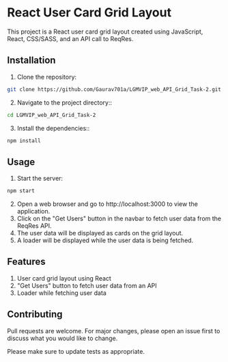 # React User Card Grid Layout

This project is a React user card grid layout created using JavaScript, React, CSS/SASS, and an API call to ReqRes.

## Installation

1) Clone the repository:

```bash
git clone https://github.com/Gaurav701a/LGMVIP_web_API_Grid_Task-2.git
```

2) Navigate to the project directory::

```bash
cd LGMVIP_web_API_Grid_Task-2
```

3) Install the dependencies::

```bash
npm install
```
## Usage
1) Start the server:

```bash
npm start
```
2) Open a web browser and go to http://localhost:3000 to view the application.
3) Click on the "Get Users" button in the navbar to fetch user data from the ReqRes API.
4) The user data will be displayed as cards on the grid layout.
5) A loader will be displayed while the user data is being fetched.

## Features
1) User card grid layout using React
2) "Get Users" button to fetch user data from an API
3) Loader while fetching user data

## Contributing

Pull requests are welcome. For major changes, please open an issue first
to discuss what you would like to change.

Please make sure to update tests as appropriate.
